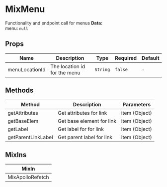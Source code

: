 # MixMenu

Functionality and endpoint call for menus **Data:**<br> menu: `null`<br>

## Props

<!-- @vuese:MixMenu:props:start -->
|Name|Description|Type|Required|Default|
|---|---|---|---|---|
|menuLocationId|The location id for the menu|`String`|`false`|-|

<!-- @vuese:MixMenu:props:end -->


## Methods

<!-- @vuese:MixMenu:methods:start -->
|Method|Description|Parameters|
|---|---|---|
|getAttributes|Get attributes for link|item (Object)|
|getBaseElem|Get base element for link|item (Object)|
|getLabel|Get label for for link|item (Object)|
|getParentLinkLabel|Get parent label for link|item (Object)|

<!-- @vuese:MixMenu:methods:end -->


## MixIns

<!-- @vuese:MixMenu:mixIns:start -->
|MixIn|
|---|
|MixApolloRefetch|

<!-- @vuese:MixMenu:mixIns:end -->


